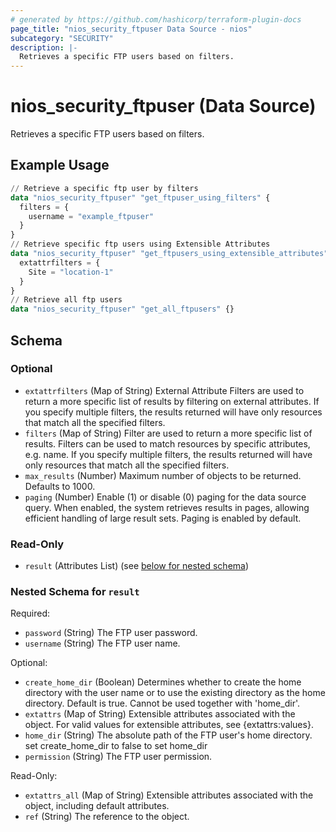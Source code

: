 ```yaml
---
# generated by https://github.com/hashicorp/terraform-plugin-docs
page_title: "nios_security_ftpuser Data Source - nios"
subcategory: "SECURITY"
description: |-
  Retrieves a specific FTP users based on filters.
---
```


# nios_security_ftpuser (Data Source)

Retrieves a specific FTP users based on filters.

## Example Usage

```terraform
// Retrieve a specific ftp user by filters
data "nios_security_ftpuser" "get_ftpuser_using_filters" {
  filters = {
    username = "example_ftpuser"
  }
}
// Retrieve specific ftp users using Extensible Attributes
data "nios_security_ftpuser" "get_ftpusers_using_extensible_attributes" {
  extattrfilters = {
    Site = "location-1"
  }
}
// Retrieve all ftp users
data "nios_security_ftpuser" "get_all_ftpusers" {}
```

<!-- schema generated by tfplugindocs -->
## Schema

### Optional

- `extattrfilters` (Map of String) External Attribute Filters are used to return a more specific list of results by filtering on external attributes. If you specify multiple filters, the results returned will have only resources that match all the specified filters.
- `filters` (Map of String) Filter are used to return a more specific list of results. Filters can be used to match resources by specific attributes, e.g. name. If you specify multiple filters, the results returned will have only resources that match all the specified filters.
- `max_results` (Number) Maximum number of objects to be returned. Defaults to 1000.
- `paging` (Number) Enable (1) or disable (0) paging for the data source query. When enabled, the system retrieves results in pages, allowing efficient handling of large result sets. Paging is enabled by default.

### Read-Only

- `result` (Attributes List) (see [below for nested schema](#nestedatt--result))

<a id="nestedatt--result"></a>
### Nested Schema for `result`

Required:

- `password` (String) The FTP user password.
- `username` (String) The FTP user name.

Optional:

- `create_home_dir` (Boolean) Determines whether to create the home directory with the user name or to use the existing directory as the home directory. Default is true. Cannot be used together with 'home_dir'.
- `extattrs` (Map of String) Extensible attributes associated with the object. For valid values for extensible attributes, see {extattrs:values}.
- `home_dir` (String) The absolute path of the FTP user's home directory. set create_home_dir to false to set home_dir
- `permission` (String) The FTP user permission.

Read-Only:

- `extattrs_all` (Map of String) Extensible attributes associated with the object, including default attributes.
- `ref` (String) The reference to the object.
